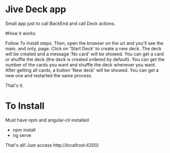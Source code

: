 # Jive Deck app

Small app just to call BackEnd and call Deck actions.

#How it works

Follow To Install steps.
Then, open the browser on the url and you'll see the main, and only, page.
Click on 'Start Deck' to create a new deck. The deck will be created and a message 'No card' will be showed.
You can get a card or shuffle the deck (the deck is created ordered by default).
You can get the number of the cards you want and shuffle the deck whenever you want.
After getting all cards, a button 'New deck' will be showed. You can get a new one and restarted the same process.

That's it.

# To Install

Must have npm and angular-cli installed

- npm install
- ng serve

That's all! Just access http://localhost:4200/